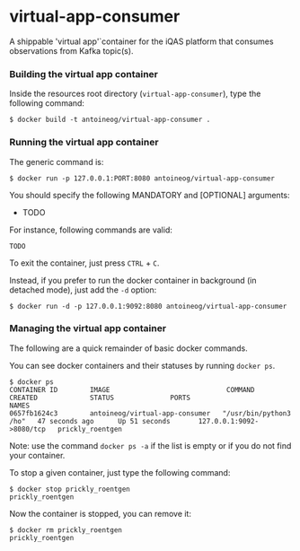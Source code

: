 # virtual-app-consumer
A shippable 'virtual app'`container for the iQAS platform that consumes observations from Kafka topic(s).

### Building the virtual app container
Inside the resources root directory (`virtual-app-consumer`), type the following command:
```
$ docker build -t antoineog/virtual-app-consumer .
```

### Running the virtual app container
The generic command is:
```
$ docker run -p 127.0.0.1:PORT:8080 antoineog/virtual-app-consumer
```

You should specify the following MANDATORY and [OPTIONAL] arguments:

* TODO

For instance, following commands are valid:
```
TODO
```

To exit the container, just press `CTRL` + `C`.

Instead, if you prefer to run the docker container in background (in detached mode), just add the `-d` option:
```
$ docker run -d -p 127.0.0.1:9092:8080 antoineog/virtual-app-consumer
```

### Managing the virtual app container

The following are a quick remainder of basic docker commands.

You can see docker containers and their statuses by running `docker ps`. 
```
$ docker ps
CONTAINER ID        IMAGE                             COMMAND                  CREATED             STATUS              PORTS                      NAMES
0657fb1624c3        antoineog/virtual-app-consumer   "/usr/bin/python3 /ho"   47 seconds ago      Up 51 seconds       127.0.0.1:9092->8080/tcp   prickly_roentgen
```
Note: use the command `docker ps -a` if the list is empty or if you do not find your container.

To stop a given container, just type the following command:
```
$ docker stop prickly_roentgen
prickly_roentgen
```

Now the container is stopped, you can remove it:
```
$ docker rm prickly_roentgen
prickly_roentgen
```
